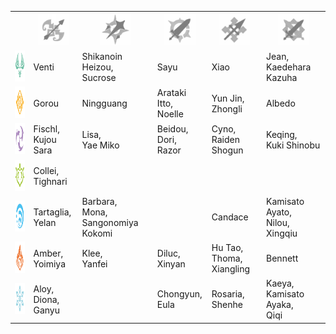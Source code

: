
<table>
<tr>
<th></th>
<th align="center"><img width="50" height="50" src="assets/Bow.webp"></th>
<th align="center"><img width="50" height="50" src="assets/Catalyst.webp"></th>
<th align="center"><img width="50" height="50" src="assets/Claymore.webp"></th>
<th align="center"><img width="50" height="50" src="assets/Polearm.webp"></th>
<th align="center"><img width="50" height="50" src="assets/Sword.webp"></th>
</tr>
<tr><td align="center"><img width="50" height="50" src="assets/Anemo.svg"></td><td>Venti</td><td>Shikanoin Heizou,<br>Sucrose</td><td>Sayu</td><td>Xiao</td><td>Jean,<br>Kaedehara Kazuha</td></tr>
<tr><td align="center"><img width="50" height="50" src="assets/Geo.svg"></td><td>Gorou</td><td>Ningguang</td><td>Arataki Itto,<br>Noelle</td><td>Yun Jin,<br>Zhongli</td><td>Albedo</td></tr>
<tr><td align="center"><img width="50" height="50" src="assets/Electro.svg"></td><td>Fischl,<br>Kujou Sara</td><td>Lisa,<br>Yae Miko</td><td>Beidou,<br>Dori,<br>Razor</td><td>Cyno,<br>Raiden Shogun</td><td>Keqing,<br>Kuki Shinobu</td></tr>
<tr><td align="center"><img width="50" height="50" src="assets/Dendro.svg"></td><td>Collei,<br>Tighnari</td><td></td><td></td><td></td><td></td></tr>
<tr><td align="center"><img width="50" height="50" src="assets/Hydro.svg"></td><td>Tartaglia,<br>Yelan</td><td>Barbara,<br>Mona,<br>Sangonomiya Kokomi</td><td></td><td>Candace</td><td>Kamisato Ayato,<br>Nilou,<br>Xingqiu</td></tr>
<tr><td align="center"><img width="50" height="50" src="assets/Pyro.svg"></td><td>Amber,<br>Yoimiya</td><td>Klee,<br>Yanfei</td><td>Diluc,<br>Xinyan</td><td>Hu Tao,<br>Thoma,<br>Xiangling</td><td>Bennett</td></tr>
<tr><td align="center"><img width="50" height="50" src="assets/Cryo.svg"></td><td>Aloy,<br>Diona,<br>Ganyu</td><td></td><td>Chongyun,<br>Eula</td><td>Rosaria,<br>Shenhe</td><td>Kaeya,<br>Kamisato Ayaka,<br>Qiqi</td></tr>
</table>
